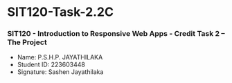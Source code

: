 # SIT120-Task-2.2C

### SIT120 - Introduction to Responsive Web Apps - Credit Task 2 – The Project

- Name: P.S.H.P. JAYATHILAKA
- Student ID: 223603448
- Signature: Sashen Jayathilaka
